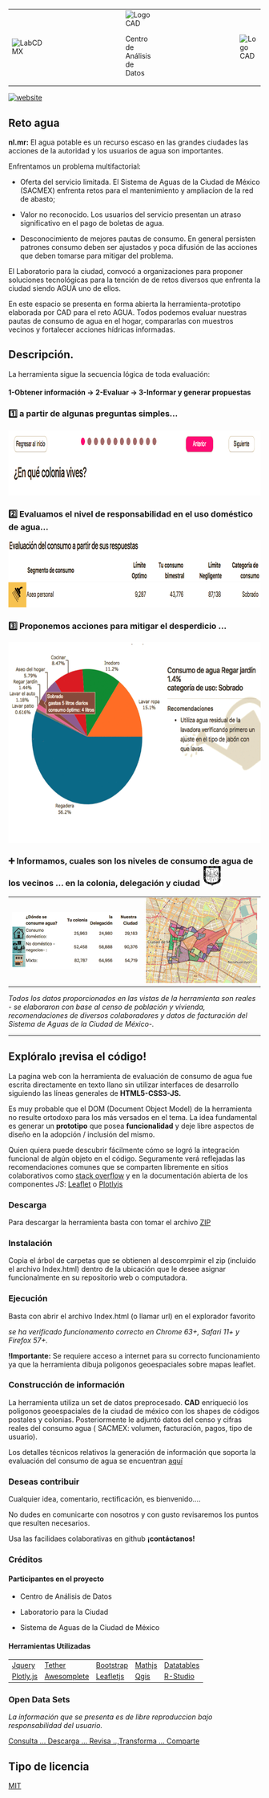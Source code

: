 <table >
<tr >
 <td><img src="https://github.com/gtdca98/Documentacion/master/Docs/images/logolab.png" height= "80" title="LabCDMX"></td>
<td>&nbsp&nbsp&nbsp&nbsp&nbsp&nbsp&nbsp&nbsp&nbsp&nbsp&nbsp&nbsp&nbsp&nbsp&nbsp&nbsp&nbsp&nbsp&nbsp&nbsp&nbsp&nbsp&nbsp&nbsp&nbsp&nbsp&nbsp&nbsp&nbsp&nbsp&nbsp&nbsp&nbsp&nbsp&nbsp</td>
<td><img src="https://github.com/gtdca98/Documentacion/master/Docs/images/LogoCAD.png" height= "70" title="Logo CAD">
 <p>Centro de Análisis de Datos</p></td>
<td>&nbsp&nbsp&nbsp&nbsp&nbsp&nbsp&nbsp&nbsp&nbsp&nbsp&nbsp&nbsp&nbsp&nbsp&nbsp&nbsp&nbsp&nbsp&nbsp&nbsp&nbsp&nbsp&nbsp&nbsp&nbsp&nbsp&nbsp&nbsp&nbsp&nbsp&nbsp&nbsp&nbsp&nbsp&nbsp&nbsp&nbsp&nbsp&nbsp</td>
 <td><img src="https://github.com/gtdca98/Documentacion/master/Docs/images/sacmex.png"  height= "80" title="Logo CAD"></td>
</tr>
</table>

[![website](https://github.com/CADSalud/RetoAguaV4/blob/gh-pages/Docs/CADgreen.png )](http://www.cadsalud.org/)


## Reto agua

**nl.mr:** El agua potable es un recurso escaso en las grandes ciudades las acciones de la autoridad y los usuarios de agua son importantes. 

Enfrentamos un problema multifactorial:

+ Oferta del servicio limitada. El Sistema de Aguas de la Ciudad de México (SACMEX) enfrenta retos para el mantenimiento y ampliacíon de la red de abasto; 

+ Valor no reconocido. Los usuarios del servicio presentan un atraso significativo en el pago de boletas de agua.

+ Desconocimiento de mejores pautas de consumo. En general persisten patrones consumo deben ser ajustados y poca difusión de las acciones que deben tomarse para mitigar del problema.

El Laboratorio  para la ciudad, convocó a organizaciones para proponer soluciones tecnológicas para la tención de de retos diversos que enfrenta la ciudad siendo AGUA uno de ellos. 
 
En este espacio se presenta en forma abierta la herramienta-prototipo elaborada por CAD para el reto AGUA. Todos podemos evaluar nuestras pautas de consumo de agua en el hogar, compararlas con muestros vecinos y fortalecer acciones hídricas informadas.

## Descripción.

La herramienta sigue la secuencia lógica de toda evaluación:  

####  1-Obtener información ->  2-Evaluar ->  3-Informar y generar propuestas

### :one:  a partir de algunas preguntas simples... 

<img src= "/Docs/images/Cuestionario.gif" height = 130px>

### :two:  Evaluamos el nivel de responsabilidad en el uso doméstico de agua... 

<img src= "/Docs/images/E00.png" height = '81px'>

<img src= "/Docs/images/Evaluacion.gif" height = '50px'>

### :three: Proponemos acciones para mitigar el desperdicio  ...
<img src= "/Docs/images/Recomendacion.gif" height = '400px'>


### :heavy_plus_sign: Informamos, cuales son los niveles de consumo de agua de los vecinos ... en la colonia, delegación y ciudad <img src= "/Docs/images/Compara.gif" height = '40px'>


<table>
<tr>
<td> 
 <img src="images/Comparaciones.gif">
 </td>
<td>
<img src="images/Mapas.gif">
</td>
</tr>
</table>


*Todos los datos proporcionados en las vistas de la herramienta son reales - se elaboraron con base al censo de población y vivienda, recomendaciones de diversos colaboradores y datos de facturación del Sistema de Aguas de la Ciudad de México-.*

<hr>

## Explóralo ¡revisa el código! 

La pagina web con la herramienta de evaluación de consumo de agua fue escrita directamente en texto llano sin utilizar interfaces de desarrollo siguiendo las líneas generales de **HTML5-CSS3-JS.** 

Es muy probable que el DOM (Document Object Model) de la herramienta no resulte ortodoxo para los más versados en el tema. La idea fundamental es generar un **prototipo** que posea **funcionalidad** y deje libre aspectos de diseño en la adopción / inclusión del mismo.

Quien quiera puede descubrir fácilmente cómo se logró la integración funcional de algún objeto en el código. Seguramente verá reflejadas las recomendaciones comunes que se comparten libremente en sitios colaborativos como [stack overflow](https://stackoverflow.com/) y en la documentación abierta de los componentes *JS*: [Leaflet](https://leafletjs.com/) o  [Plotlyjs](https://plot.ly/javascript/)

### Descarga 

Para descargar la herramienta basta con tomar el archivo [ZIP](download/RH20page.zip) 

### Instalación 

Copia el árbol de carpetas que se obtienen al descomrpimir el zip  (incluido el archivo Index.html)  dentro de la ubicación que le desee asignar funcionalmente en su repositorio web o computadora.

### Ejecución

Basta con abrir el archivo Index.html (o llamar url) en el explorador favorito

*se ha verificado funcionamento correcto en Chrome 63+, Safari 11+ y Firefox 57+.*

**!Importante:** Se requiere acceso a internet para su correcto funcionamiento ya que la herramienta dibuja poligonos geoespaciales sobre mapas leaflet.

### Construcción de información 

La herramienta utiliza un set de datos preprocesado. **CAD** enriqueció los poligonos geoespaciales de la ciudad de méxico con los shapes de códigos postales y colonias. Posteriormente le adjuntó datos del censo y cifras reales del consumo agua ( SACMEX:  volumen, facturación, pagos, tipo de usuario).

Los detalles técnicos relativos la generación de información que soporta la evaluación del consumo de agua se encuentran [aquí](/Docs/Estructura_Datos.md)

### Deseas contribuir

Cualquier idea, comentario, rectificación, es bienvenido....

No dudes en comunicarte con nosotros y con gusto revisaremos los puntos que resulten necesarios.

Usa las facilidaes colaborativas en github **¡contáctanos!**

### Créditos

#### Participantes en el proyecto

+ Centro de Análisis de Datos

+ Laboratorio para la Ciudad

+ Sistema de Aguas de la Ciudad de México

#### Herramientas Utilizadas

<table>
  <tr>
    <td><a href="https://code.jquery.com/">Jquery</a></td>
    <td><a href="https://tether.io/">Tether</a></td>
    <td><a href="https://getbootstrap.com/">Bootstrap</a></td>
    <td><a href="https://mathjs.org/">Mathjs</a></td>
    <td><a href="https://datatables.net/">Datatables</a></td>
  </tr>
  <tr>
    <td><a href="https://plot.ly/javascript/">Plotly.js</a></td>
    <td><a href="https://leaverou.github.io/awesomplete/">Awesomplete</a></td>
    <td><a href="https://leafletjs.com/">Leafletjs</a></td>
    <td><a href="https://qgis.org/en/site/">Qgis</a></td>
    <td><a href="https://www.rstudio.com/">R-Studio</a></td>
  </tr>
  
</table>

### Open Data Sets

*La información que se presenta es de libre reproduccion bajo responsabilidad del usuario.*

[Consulta ... Descarga ... Revisa ..,Transforma ... Comparte ](/Docs/OpenData)

## Tipo de licencia

[MIT](/Docs/LicenciaMIT.md)
